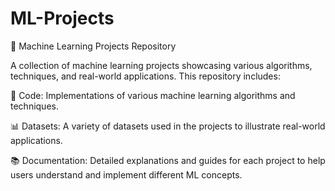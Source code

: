 # ML-Projects
🚀 Machine Learning Projects Repository

A collection of machine learning projects showcasing various algorithms, techniques, and real-world applications. This repository includes:

📄 Code: Implementations of various machine learning algorithms and techniques.

📊 Datasets: A variety of datasets used in the projects to illustrate real-world applications.

📚 Documentation: Detailed explanations and guides for each project to help users understand and implement different ML concepts.
